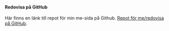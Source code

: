 #### Redovisa på GitHub

Här finns en länk till repot för min me-sida på Github. [Repot för me/redovisa på GitHub](https://github.com/jofen89/designv2).
